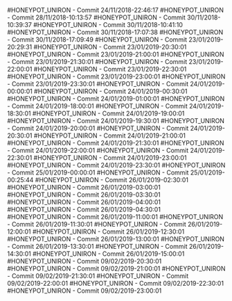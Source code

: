 #HONEYPOT_UNIRON - Commit 24/11/2018-22:46:17
#HONEYPOT_UNIRON - Commit 28/11/2018-10:13:57
#HONEYPOT_UNIRON - Commit 30/11/2018-10:39:37
#HONEYPOT_UNIRON - Commit 30/11/2018-10:41:10
#HONEYPOT_UNIRON - Commit 30/11/2018-17:07:38
#HONEYPOT_UNIRON - Commit 30/11/2018-17:09:49
#HONEYPOT_UNIRON - Commit 23/01/2019-20:29:31
#HONEYPOT_UNIRON - Commit 23/01/2019-20:30:01
#HONEYPOT_UNIRON - Commit 23/01/2019-21:00:01
#HONEYPOT_UNIRON - Commit 23/01/2019-21:30:01
#HONEYPOT_UNIRON - Commit 23/01/2019-22:00:01
#HONEYPOT_UNIRON - Commit 23/01/2019-22:30:01
#HONEYPOT_UNIRON - Commit 23/01/2019-23:00:01
#HONEYPOT_UNIRON - Commit 23/01/2019-23:30:01
#HONEYPOT_UNIRON - Commit 24/01/2019-00:00:01
#HONEYPOT_UNIRON - Commit 24/01/2019-00:30:01
#HONEYPOT_UNIRON - Commit 24/01/2019-01:00:01
#HONEYPOT_UNIRON - Commit 24/01/2019-18:00:01
#HONEYPOT_UNIRON - Commit 24/01/2019-18:30:01
#HONEYPOT_UNIRON - Commit 24/01/2019-19:00:01
#HONEYPOT_UNIRON - Commit 24/01/2019-19:30:01
#HONEYPOT_UNIRON - Commit 24/01/2019-20:00:01
#HONEYPOT_UNIRON - Commit 24/01/2019-20:30:01
#HONEYPOT_UNIRON - Commit 24/01/2019-21:00:01
#HONEYPOT_UNIRON - Commit 24/01/2019-21:30:01
#HONEYPOT_UNIRON - Commit 24/01/2019-22:00:01
#HONEYPOT_UNIRON - Commit 24/01/2019-22:30:01
#HONEYPOT_UNIRON - Commit 24/01/2019-23:00:01
#HONEYPOT_UNIRON - Commit 24/01/2019-23:30:01
#HONEYPOT_UNIRON - Commit 25/01/2019-00:00:01
#HONEYPOT_UNIRON - Commit 25/01/2019-00:25:44
#HONEYPOT_UNIRON - Commit 26/01/2019-02:30:01
#HONEYPOT_UNIRON - Commit 26/01/2019-03:00:01
#HONEYPOT_UNIRON - Commit 26/01/2019-03:30:01
#HONEYPOT_UNIRON - Commit 26/01/2019-04:00:01
#HONEYPOT_UNIRON - Commit 26/01/2019-04:30:01
#HONEYPOT_UNIRON - Commit 26/01/2019-11:00:01
#HONEYPOT_UNIRON - Commit 26/01/2019-11:30:01
#HONEYPOT_UNIRON - Commit 26/01/2019-12:00:01
#HONEYPOT_UNIRON - Commit 26/01/2019-12:30:01
#HONEYPOT_UNIRON - Commit 26/01/2019-13:00:01
#HONEYPOT_UNIRON - Commit 26/01/2019-13:30:01
#HONEYPOT_UNIRON - Commit 26/01/2019-14:30:01
#HONEYPOT_UNIRON - Commit 26/01/2019-15:00:01
#HONEYPOT_UNIRON - Commit 09/02/2019-20:30:01
#HONEYPOT_UNIRON - Commit 09/02/2019-21:00:01
#HONEYPOT_UNIRON - Commit 09/02/2019-21:30:01
#HONEYPOT_UNIRON - Commit 09/02/2019-22:00:01
#HONEYPOT_UNIRON - Commit 09/02/2019-22:30:01
#HONEYPOT_UNIRON - Commit 09/02/2019-23:00:01
